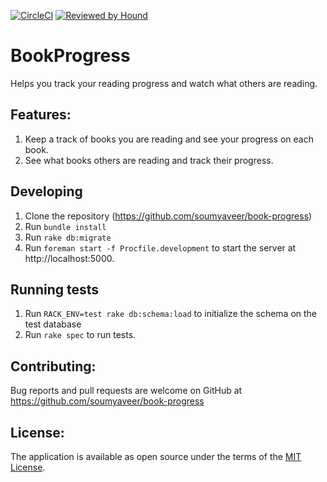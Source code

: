 [![CircleCI](https://circleci.com/gh/soumyaveer/book-progress.svg?style=svg)](https://circleci.com/gh/soumyaveer/book-progress)
[![Reviewed by Hound](https://img.shields.io/badge/Reviewed_by-Hound-8E64B0.svg)](https://houndci.com)

# BookProgress

Helps you track your reading progress and watch what others are reading.

## Features:

1. Keep a track of books you are reading and see your progress on each book.
2. See what books others are reading and track their progress.


## Developing

1. Clone the repository (https://github.com/soumyaveer/book-progress)
2. Run `bundle install`
3. Run `rake db:migrate`
4. Run `foreman start -f Procfile.development` to start the server at http://localhost:5000.


## Running tests

1. Run `RACK_ENV=test rake db:schema:load` to initialize the schema on the test database
2. Run `rake spec` to run tests.


## Contributing:

Bug reports and pull requests are welcome on GitHub at https://github.com/soumyaveer/book-progress


## License:

The application is available as open source under the terms of the [MIT License](https://opensource.org/licenses/MIT).
